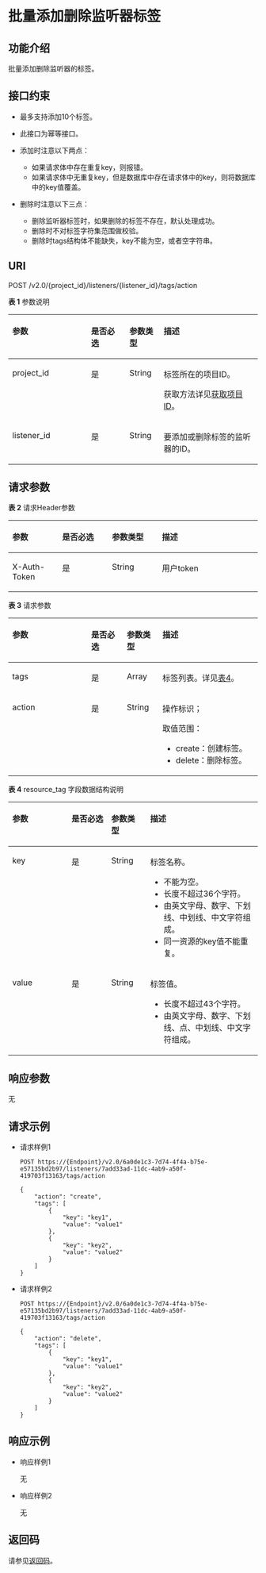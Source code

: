 # 批量添加删除监听器标签<a name="elb_zq_bq_0008"></a>

## 功能介绍<a name="zh-cn_topic_0094115927_section39566685114623"></a>

批量添加删除监听器的标签。

## 接口约束<a name="section825626125015"></a>

-   最多支持添加10个标签。
-   此接口为幂等接口。
-   添加时注意以下两点：
    -   如果请求体中存在重复key，则报错。
    -   如果请求体中无重复key，但是数据库中存在请求体中的key，则将数据库中的key值覆盖。

-   删除时注意以下三点：
    -   删除监听器标签时，如果删除的标签不存在，默认处理成功。
    -   删除时不对标签字符集范围做校验。
    -   删除时tags结构体不能缺失，key不能为空，或者空字符串。


## URI<a name="zh-cn_topic_0094115927_section54411029114623"></a>

POST /v2.0/\{project\_id\}/listeners/\{listener\_id\}/tags/action

**表 1**  参数说明

<a name="table33323423"></a>
<table><thead align="left"><tr id="row8420641"><th class="cellrowborder" valign="top" width="31.580000000000002%" id="mcps1.2.5.1.1"><p id="p10983320"><a name="p10983320"></a><a name="p10983320"></a>参数</p>
</th>
<th class="cellrowborder" valign="top" width="15.42%" id="mcps1.2.5.1.2"><p id="p17233719"><a name="p17233719"></a><a name="p17233719"></a>是否必选</p>
</th>
<th class="cellrowborder" valign="top" width="13.719999999999999%" id="mcps1.2.5.1.3"><p id="p4164548117122"><a name="p4164548117122"></a><a name="p4164548117122"></a>参数类型</p>
</th>
<th class="cellrowborder" valign="top" width="39.28%" id="mcps1.2.5.1.4"><p id="p53754023"><a name="p53754023"></a><a name="p53754023"></a>描述</p>
</th>
</tr>
</thead>
<tbody><tr id="row53906008171138"><td class="cellrowborder" valign="top" width="31.580000000000002%" headers="mcps1.2.5.1.1 "><p id="p16126074171144"><a name="p16126074171144"></a><a name="p16126074171144"></a>project_id</p>
</td>
<td class="cellrowborder" valign="top" width="15.42%" headers="mcps1.2.5.1.2 "><p id="p31143627171144"><a name="p31143627171144"></a><a name="p31143627171144"></a>是</p>
</td>
<td class="cellrowborder" valign="top" width="13.719999999999999%" headers="mcps1.2.5.1.3 "><p id="p39605860171144"><a name="p39605860171144"></a><a name="p39605860171144"></a>String</p>
</td>
<td class="cellrowborder" valign="top" width="39.28%" headers="mcps1.2.5.1.4 "><p id="p11184131"><a name="p11184131"></a><a name="p11184131"></a>标签所在的项目ID。</p>
<p id="p8222164914610"><a name="p8222164914610"></a><a name="p8222164914610"></a>获取方法详见<a href="获取项目ID.md">获取项目ID</a>。</p>
</td>
</tr>
<tr id="row1686321181111"><td class="cellrowborder" valign="top" width="31.580000000000002%" headers="mcps1.2.5.1.1 "><p id="p15863201114114"><a name="p15863201114114"></a><a name="p15863201114114"></a>listener_id</p>
</td>
<td class="cellrowborder" valign="top" width="15.42%" headers="mcps1.2.5.1.2 "><p id="p486381113115"><a name="p486381113115"></a><a name="p486381113115"></a>是</p>
</td>
<td class="cellrowborder" valign="top" width="13.719999999999999%" headers="mcps1.2.5.1.3 "><p id="p77219019124"><a name="p77219019124"></a><a name="p77219019124"></a>String</p>
</td>
<td class="cellrowborder" valign="top" width="39.28%" headers="mcps1.2.5.1.4 "><p id="p1220014383149"><a name="p1220014383149"></a><a name="p1220014383149"></a>要添加或删除标签的监听器的ID。</p>
</td>
</tr>
</tbody>
</table>

## 请求参数<a name="zh-cn_topic_0094115927_section9515851114623"></a>

**表 2**  请求Header参数

<a name="HeaderParameter"></a>
<table><thead align="left"><tr id="row5981246147"><th class="cellrowborder" valign="top" width="20%" id="mcps1.2.5.1.1"><p id="p20981746448"><a name="p20981746448"></a><a name="p20981746448"></a>参数</p>
</th>
<th class="cellrowborder" valign="top" width="20%" id="mcps1.2.5.1.2"><p id="p198184620414"><a name="p198184620414"></a><a name="p198184620414"></a>是否必选</p>
</th>
<th class="cellrowborder" valign="top" width="20%" id="mcps1.2.5.1.3"><p id="p19913461247"><a name="p19913461247"></a><a name="p19913461247"></a>参数类型</p>
</th>
<th class="cellrowborder" valign="top" width="40%" id="mcps1.2.5.1.4"><p id="p14993464416"><a name="p14993464416"></a><a name="p14993464416"></a>描述</p>
</th>
</tr>
</thead>
<tbody><tr id="row189844610419"><td class="cellrowborder" valign="top" width="20%" headers="mcps1.2.5.1.1 "><p id="p299204618411"><a name="p299204618411"></a><a name="p299204618411"></a>X-Auth-Token</p>
</td>
<td class="cellrowborder" valign="top" width="20%" headers="mcps1.2.5.1.2 "><p id="p14991466419"><a name="p14991466419"></a><a name="p14991466419"></a>是</p>
</td>
<td class="cellrowborder" valign="top" width="20%" headers="mcps1.2.5.1.3 "><p id="p12992466418"><a name="p12992466418"></a><a name="p12992466418"></a>String</p>
</td>
<td class="cellrowborder" valign="top" width="40%" headers="mcps1.2.5.1.4 "><p id="p2991461149"><a name="p2991461149"></a><a name="p2991461149"></a>用户token</p>
</td>
</tr>
</tbody>
</table>

**表 3**  请求参数

<a name="zh-cn_topic_0094115927_table22255723114623"></a>
<table><thead align="left"><tr id="zh-cn_topic_0094115927_row22053842114623"><th class="cellrowborder" valign="top" width="31.626837316268368%" id="mcps1.2.5.1.1"><p id="zh-cn_topic_0094115927_p41530752114623"><a name="zh-cn_topic_0094115927_p41530752114623"></a><a name="zh-cn_topic_0094115927_p41530752114623"></a>参数</p>
</th>
<th class="cellrowborder" valign="top" width="14.288571142885708%" id="mcps1.2.5.1.2"><p id="zh-cn_topic_0094115927_p8547718114623"><a name="zh-cn_topic_0094115927_p8547718114623"></a><a name="zh-cn_topic_0094115927_p8547718114623"></a>是否必选</p>
</th>
<th class="cellrowborder" valign="top" width="14.288571142885708%" id="mcps1.2.5.1.3"><p id="zh-cn_topic_0094115927_p21276557114623"><a name="zh-cn_topic_0094115927_p21276557114623"></a><a name="zh-cn_topic_0094115927_p21276557114623"></a>参数类型</p>
</th>
<th class="cellrowborder" valign="top" width="39.7960203979602%" id="mcps1.2.5.1.4"><p id="zh-cn_topic_0094115927_p45679548114623"><a name="zh-cn_topic_0094115927_p45679548114623"></a><a name="zh-cn_topic_0094115927_p45679548114623"></a>描述</p>
</th>
</tr>
</thead>
<tbody><tr id="zh-cn_topic_0094115927_row9055932114623"><td class="cellrowborder" valign="top" width="31.626837316268368%" headers="mcps1.2.5.1.1 "><p id="zh-cn_topic_0094115927_p62441909114623"><a name="zh-cn_topic_0094115927_p62441909114623"></a><a name="zh-cn_topic_0094115927_p62441909114623"></a>tags</p>
</td>
<td class="cellrowborder" valign="top" width="14.288571142885708%" headers="mcps1.2.5.1.2 "><p id="zh-cn_topic_0094115927_p24629838114623"><a name="zh-cn_topic_0094115927_p24629838114623"></a><a name="zh-cn_topic_0094115927_p24629838114623"></a>是</p>
</td>
<td class="cellrowborder" valign="top" width="14.288571142885708%" headers="mcps1.2.5.1.3 "><p id="zh-cn_topic_0094115927_p48859823114623"><a name="zh-cn_topic_0094115927_p48859823114623"></a><a name="zh-cn_topic_0094115927_p48859823114623"></a>Array</p>
</td>
<td class="cellrowborder" valign="top" width="39.7960203979602%" headers="mcps1.2.5.1.4 "><p id="zh-cn_topic_0094115927_p65331585114623"><a name="zh-cn_topic_0094115927_p65331585114623"></a><a name="zh-cn_topic_0094115927_p65331585114623"></a>标签列表。详见<a href="#zh-cn_topic_0094115927_table27826557114623">表4</a>。</p>
</td>
</tr>
<tr id="zh-cn_topic_0094115927_row51113355114623"><td class="cellrowborder" valign="top" width="31.626837316268368%" headers="mcps1.2.5.1.1 "><p id="zh-cn_topic_0094115927_p46541129114623"><a name="zh-cn_topic_0094115927_p46541129114623"></a><a name="zh-cn_topic_0094115927_p46541129114623"></a>action</p>
</td>
<td class="cellrowborder" valign="top" width="14.288571142885708%" headers="mcps1.2.5.1.2 "><p id="zh-cn_topic_0094115927_p11735115114623"><a name="zh-cn_topic_0094115927_p11735115114623"></a><a name="zh-cn_topic_0094115927_p11735115114623"></a>是</p>
</td>
<td class="cellrowborder" valign="top" width="14.288571142885708%" headers="mcps1.2.5.1.3 "><p id="zh-cn_topic_0094115927_p11020282114623"><a name="zh-cn_topic_0094115927_p11020282114623"></a><a name="zh-cn_topic_0094115927_p11020282114623"></a>String</p>
</td>
<td class="cellrowborder" valign="top" width="39.7960203979602%" headers="mcps1.2.5.1.4 "><p id="p15275172865210"><a name="p15275172865210"></a><a name="p15275172865210"></a>操作标识；</p>
<p id="p0368439185218"><a name="p0368439185218"></a><a name="p0368439185218"></a>取值范围：</p>
<a name="ul268144110523"></a><a name="ul268144110523"></a><ul id="ul268144110523"><li>create：创建标签。</li><li>delete：删除标签。</li></ul>
</td>
</tr>
</tbody>
</table>

**表 4**  resource\_tag 字段数据结构说明

<a name="zh-cn_topic_0094115927_table27826557114623"></a>
<table><thead align="left"><tr id="zh-cn_topic_0094115927_row40402544114623"><th class="cellrowborder" valign="top" width="23.747625237476253%" id="mcps1.2.5.1.1"><p id="zh-cn_topic_0094115927_p51380671114623"><a name="zh-cn_topic_0094115927_p51380671114623"></a><a name="zh-cn_topic_0094115927_p51380671114623"></a>参数</p>
</th>
<th class="cellrowborder" valign="top" width="15.918408159184082%" id="mcps1.2.5.1.2"><p id="zh-cn_topic_0094115927_p1084855114623"><a name="zh-cn_topic_0094115927_p1084855114623"></a><a name="zh-cn_topic_0094115927_p1084855114623"></a>是否必选</p>
</th>
<th class="cellrowborder" valign="top" width="15.648435156484354%" id="mcps1.2.5.1.3"><p id="zh-cn_topic_0094115927_p20764415114623"><a name="zh-cn_topic_0094115927_p20764415114623"></a><a name="zh-cn_topic_0094115927_p20764415114623"></a>参数类型</p>
</th>
<th class="cellrowborder" valign="top" width="44.685531446855315%" id="mcps1.2.5.1.4"><p id="zh-cn_topic_0094115927_p4196031114623"><a name="zh-cn_topic_0094115927_p4196031114623"></a><a name="zh-cn_topic_0094115927_p4196031114623"></a>描述</p>
</th>
</tr>
</thead>
<tbody><tr id="zh-cn_topic_0094115927_row4334240114623"><td class="cellrowborder" valign="top" width="23.747625237476253%" headers="mcps1.2.5.1.1 "><p id="zh-cn_topic_0094115927_p15529161114623"><a name="zh-cn_topic_0094115927_p15529161114623"></a><a name="zh-cn_topic_0094115927_p15529161114623"></a>key</p>
</td>
<td class="cellrowborder" valign="top" width="15.918408159184082%" headers="mcps1.2.5.1.2 "><p id="zh-cn_topic_0094115927_p49902563114623"><a name="zh-cn_topic_0094115927_p49902563114623"></a><a name="zh-cn_topic_0094115927_p49902563114623"></a>是</p>
</td>
<td class="cellrowborder" valign="top" width="15.648435156484354%" headers="mcps1.2.5.1.3 "><p id="zh-cn_topic_0094115927_p15575830114623"><a name="zh-cn_topic_0094115927_p15575830114623"></a><a name="zh-cn_topic_0094115927_p15575830114623"></a>String</p>
</td>
<td class="cellrowborder" valign="top" width="44.685531446855315%" headers="mcps1.2.5.1.4 "><p id="p15785205219187"><a name="p15785205219187"></a><a name="p15785205219187"></a>标签名称。</p>
<a name="ul5708182422218"></a><a name="ul5708182422218"></a><ul id="ul5708182422218"><li>不能为空。</li><li>长度不超过36个字符。</li><li>由英文字母、数字、下划线、中划线、中文字符组成。</li><li>同一资源的key值不能重复。</li></ul>
</td>
</tr>
<tr id="zh-cn_topic_0094115927_row13382226114623"><td class="cellrowborder" valign="top" width="23.747625237476253%" headers="mcps1.2.5.1.1 "><p id="zh-cn_topic_0094115927_p10218504114623"><a name="zh-cn_topic_0094115927_p10218504114623"></a><a name="zh-cn_topic_0094115927_p10218504114623"></a>value</p>
</td>
<td class="cellrowborder" valign="top" width="15.918408159184082%" headers="mcps1.2.5.1.2 "><p id="zh-cn_topic_0094115927_p22392532114623"><a name="zh-cn_topic_0094115927_p22392532114623"></a><a name="zh-cn_topic_0094115927_p22392532114623"></a>是</p>
</td>
<td class="cellrowborder" valign="top" width="15.648435156484354%" headers="mcps1.2.5.1.3 "><p id="zh-cn_topic_0094115927_p1855771114623"><a name="zh-cn_topic_0094115927_p1855771114623"></a><a name="zh-cn_topic_0094115927_p1855771114623"></a>String</p>
</td>
<td class="cellrowborder" valign="top" width="44.685531446855315%" headers="mcps1.2.5.1.4 "><p id="p1052616114195"><a name="p1052616114195"></a><a name="p1052616114195"></a>标签值。</p>
<a name="ul17709124142210"></a><a name="ul17709124142210"></a><ul id="ul17709124142210"><li>长度不超过43个字符。</li><li>由英文字母、数字、下划线、点、中划线、中文字符组成。</li></ul>
</td>
</tr>
</tbody>
</table>

## 响应参数<a name="zh-cn_topic_0094115927_section10680327114623"></a>

无

## 请求示例<a name="section15444194552712"></a>

-   请求样例1

    ```
    POST https://{Endpoint}/v2.0/6a0de1c3-7d74-4f4a-b75e-e57135bd2b97/listeners/7add33ad-11dc-4ab9-a50f-419703f13163/tags/action
    
    {
        "action": "create", 
        "tags": [
            {
                "key": "key1", 
                "value": "value1"
            }, 
            {
                "key": "key2", 
                "value": "value2"
            }
        ]
    }
    ```


-   请求样例2

    ```
    POST https://{Endpoint}/v2.0/6a0de1c3-7d74-4f4a-b75e-e57135bd2b97/listeners/7add33ad-11dc-4ab9-a50f-419703f13163/tags/action
    
    {
        "action": "delete", 
        "tags": [
            {
                "key": "key1", 
                "value": "value1"
            }, 
            {
                "key": "key2", 
                "value": "value2"
            }
        ]
    }
    ```


## 响应示例<a name="section87611811154812"></a>

-   响应样例1

    无

-   响应样例2

    无


## 返回码<a name="zh-cn_topic_0094115927_section1030264817164"></a>

请参见[返回码](返回码.md)。

